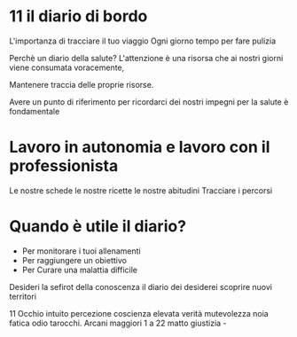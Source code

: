 # 11 il diario di bordo

L'importanza di tracciare il tuo viaggio
Ogni giorno tempo per fare pulizia

Perchè un diario della salute?
L'attenzione è una risorsa che ai nostri giorni viene consumata voracemente, 

Mantenere traccia delle proprie risorse.




Avere un punto di riferimento per ricordarci dei nostri impegni per la salute è fondamentale

# Lavoro in autonomia e lavoro con il professionista

Le nostre schede 
le nostre ricette 
le nostre abitudini
Tracciare i percorsi


# Quando è utile il diario?


- Per monitorare i tuoi allenamenti 
- Per raggiungere un obiettivo
- Per Curare una malattia difficile




Desideri la sefirot della conoscenza il diario dei desiderei scoprire nuovi territori


11 Occhio intuito percezione coscienza elevata verità mutevolezza noia fatica odio tarocchi. Arcani maggiori 1 a 22 matto  giustizia -
<!--stackedit_data:
eyJoaXN0b3J5IjpbNjk5MTAwMTA1LDE5MDkxMjg1OTEsMTI4Mj
g0MjIzMF19
-->